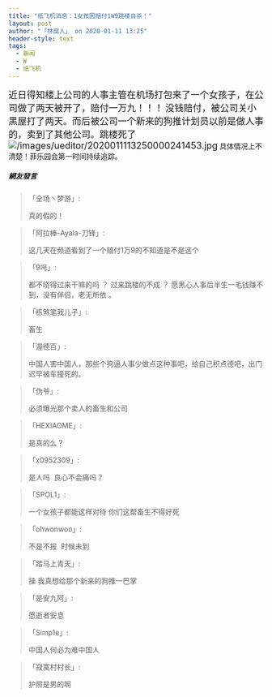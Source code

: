 ```yaml
---
title: "纸飞机消息：1女孩因赔付1W9跳楼自杀！"
layout: post
author: "「林腐人」 on 2020-01-11 13:25"
header-style: text
tags:
  - 新闻
  - W
  - 纸飞机
---
```


<span style="font-size: 18px;">近日得知楼上公司的人事主管在机场打包来了一个女孩子，在公司做了两天被开了，赔付一万九！！！</span>
<span style="font-size: 18px;">没钱赔付，被公司关小黑屋打了两天。而后被公司一个新来的狗推计划员以前是做人事的，卖到了其他公司。跳楼死了</span>
<span style="font-size: 18px;"><img src="http://images.feileyuan.com/images/ueditor/2020011113250000241453.jpg" title="/images/ueditor/2020011113250000241453.jpg" alt="/images/ueditor/2020011113250000241453.jpg"></span>
具体情况上不清楚！菲乐园会第一时间持续追踪。

##### 網友發言 
> 「全场丶梦游」:
> <p>真的假的！<br></p>

> 「阿拉棒-Ayala-刀锋」:
> <p>这几天在频道看到了一个赔付1万9的不知道是不是这个</p>

> 「9呺」:
> <p>都不晓得过来干嘛的吗 ？&nbsp;过来跳楼的不成 ？&nbsp;愿黑心人事后半生一毛钱赚不到，没有伴侣，老无所依 。</p>

> 「栋煞笔我儿子」:
> <p>畜生&nbsp;</p>

> 「渥德百」:
> <p>中国人害中国人，那些个狗逼人事少做点这种事吧，给自己积点德吧，出门迟早被车撞死的。</p>

> 「伪爷」:
> <p>必须曝光那个卖人的畜生和公司</p>

> 「HEXIAOME」:
> <p>是真的么？</p>

> 「x0952309」:
> <p>是人吗&nbsp; 良心不会痛吗？</p>

> 「SPOL1」:
> <p>一个女孩子都能这样对待 你们这帮畜生不得好死</p>

> 「ohwonwoo」:
> <p>不是不报&nbsp; 时候未到</p>

> 「踏马上青天」:
> <p>操 我真想给那个新来的狗推一巴掌</p>

> 「是安九阿」:
> <p>愿逝者安息</p>

> 「Simp1e」:
> <p>中国人何必为难中国人</p>

> 「寂寞村村长」:
> <p>护照是男的啊</p>


